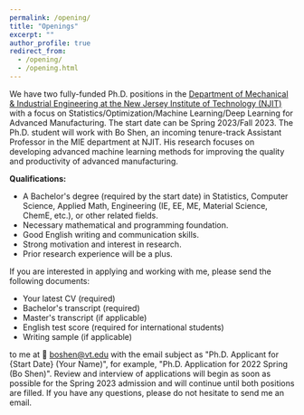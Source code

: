 ```yaml
---
permalink: /opening/
title: "Openings"
excerpt: ""
author_profile: true
redirect_from: 
  - /opening/
  - /opening.html
---
```


<!-- ---
layout: archive
title: "Opening"
permalink: /opening/
author_profile: true
--- -->
We have two fully-funded Ph.D. positions in the [Department of Mechanical & Industrial Engineering at the New Jersey Institute of Technology (NJIT)](https://mie.njit.edu/) with a focus on Statistics/Optimization/Machine Learning/Deep Learning for Advanced Manufacturing. The start date can be Spring 2023/Fall 2023. The Ph.D. student will work with Bo Shen, an incoming tenure-track Assistant Professor in the MIE department at NJIT. His research focuses on developing advanced machine learning methods for improving the quality and productivity of advanced manufacturing. 

**Qualifications:**
 * A Bachelor's degree (required by the start date) in Statistics, Computer Science, Applied Math, Engineering (IE, EE, ME, Material Science, ChemE, etc.), or other related fields.
 * Necessary mathematical and programming foundation.
 * Good English writing and communication skills.
 * Strong motivation and interest in research.
 * Prior research experience will be a plus.
 
If you are interested in applying and working with me, please send the following documents:
 * Your latest CV (required)
 * Bachelor's transcript (required)
 * Master's transcript (if applicable)
 * English test score (required for international students)
 * Writing sample (if applicable)
 
to me at  :email: [boshen@vt.edu](mailto:boshen@vt.edu)  with the email subject as "Ph.D. Applicant for {Start Date} (Your Name)", for example, "Ph.D. Application for 2022 Spring (Bo Shen)". Review and interview of applications will begin as soon as possible for the Spring 2023 admission and will continue until both positions are filled. If you have any questions, please do not hesitate to send me an email.
